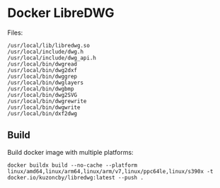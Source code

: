 # Docker LibreDWG

Files:

```text
/usr/local/lib/libredwg.so
/usr/local/include/dwg.h
/usr/local/include/dwg_api.h
/usr/local/bin/dwgread
/usr/local/bin/dwg2dxf
/usr/local/bin/dwggrep
/usr/local/bin/dwglayers
/usr/local/bin/dwgbmp
/usr/local/bin/dwg2SVG
/usr/local/bin/dwgrewrite
/usr/local/bin/dwgwrite
/usr/local/bin/dxf2dwg
```

## Build

Build docker image with multiple platforms:

```shell
docker buildx build --no-cache --platform linux/amd64,linux/arm64,linux/arm/v7,linux/ppc64le,linux/s390x -t docker.io/kuzoncby/libredwg:latest --push .

```
